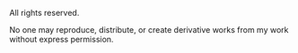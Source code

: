 All rights reserved.

No one may reproduce, distribute, or create derivative works from my work without express permission.
